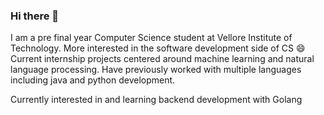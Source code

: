 ### Hi there 👋
I am a pre final year Computer Science student at Vellore Institute of Technology. More interested in the software development side of CS 😄
Current internship projects centered around machine learning and natural language processing. Have previously worked with multiple languages including java and python development.

Currently interested in and learning backend development with Golang

<!--
**harikartha02/harikartha02** is a ✨ _special_ ✨ repository because its `README.md` (this file) appears on your GitHub profile.

Here are some ideas to get you started:

- 🔭 I’m currently working on ...
- 🌱 I’m currently learning ...
- 👯 I’m looking to collaborate on ...
- 🤔 I’m looking for help with ...
- 💬 Ask me about ...
- 📫 How to reach me: ...
- 😄 Pronouns: ...
- ⚡ Fun fact: ...
-->
